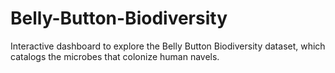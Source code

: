 # Belly-Button-Biodiversity
Interactive dashboard to explore the Belly Button Biodiversity dataset, which catalogs the microbes that colonize human navels.
